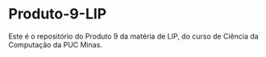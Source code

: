 # Produto-9-LIP
Este é o repositório do Produto 9 da matéria de LIP, do curso de Ciência da Computação da PUC Minas.
